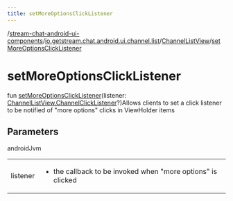 ```yaml
---
title: setMoreOptionsClickListener
---
```

/[stream-chat-android-ui-components](../../index.md)/[io.getstream.chat.android.ui.channel.list](../index.md)/[ChannelListView](index.md)/[setMoreOptionsClickListener](setMoreOptionsClickListener.md)  
  
  
  
# setMoreOptionsClickListener  
fun [setMoreOptionsClickListener](setMoreOptionsClickListener.md)(listener: [ChannelListView.ChannelClickListener](ChannelClickListener/index.md)?)Allows clients to set a click listener to be notified of "more options" clicks in ViewHolder items  
  
## Parameters  
  
androidJvm  
  
| | |
|---|---|
| <a name="io.getstream.chat.android.ui.channel.list/ChannelListView/setMoreOptionsClickListener/#io.getstream.chat.android.ui.channel.list.ChannelListView.ChannelClickListener?/PointingToDeclaration/"></a>listener| <a name="io.getstream.chat.android.ui.channel.list/ChannelListView/setMoreOptionsClickListener/#io.getstream.chat.android.ui.channel.list.ChannelListView.ChannelClickListener?/PointingToDeclaration/"></a><ul><li>the callback to be invoked when "more options" is clicked</li></ul>|
  

